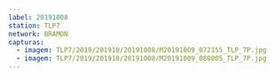 ```yaml
---
label: 20191008
station: TLP7
network: BRAMON
capturas:
  - imagem: TLP7/2019/201910/20191008/M20191009_072155_TLP_7P.jpg
  - imagem: TLP7/2019/201910/20191008/M20191009_080805_TLP_7P.jpg
---
```

